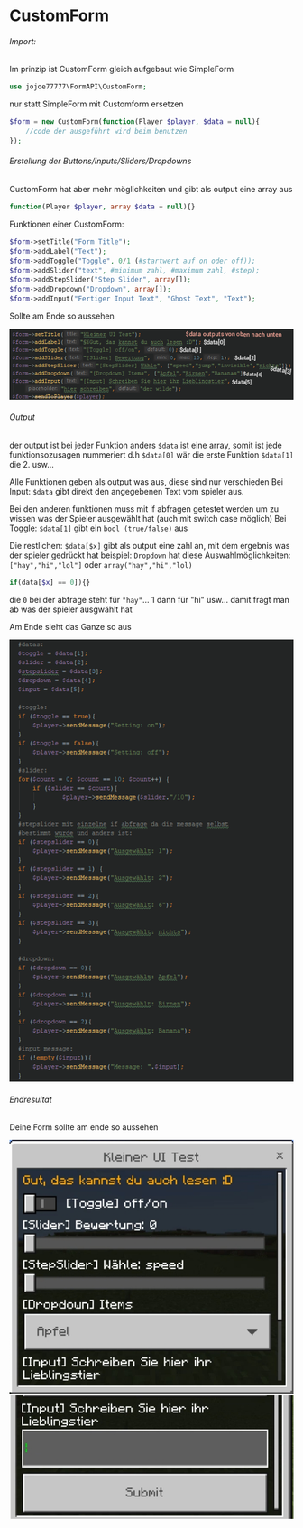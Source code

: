 # CustomForm

###### Import:

Im prinzip ist CustomForm gleich aufgebaut wie SimpleForm
```php
use jojoe77777\FormAPI\CustomForm;
```

nur statt SimpleForm mit Customform ersetzen
```php
$form = new CustomForm(function(Player $player, $data = null){
    //code der ausgeführt wird beim benutzen
});
```

###### Erstellung der Buttons/Inputs/Sliders/Dropdowns

CustomForm hat aber mehr möglichkeiten und gibt als output eine array aus
```php
function(Player $player, array $data = null){}
```

Funktionen einer CustomForm:
```php
$form->setTitle("Form Title");
$form->addLabel("Text");
$form->addToggle("Toggle", 0/1 (#startwert auf on oder off));
$form->addSlider("text", #minimum zahl, #maximum zahl, #step);
$form->addStepSlider("Step Slider", array[]);
$form->addDropdown("Dropdown", array[]); 
$form->addInput("Fertiger Input Text", "Ghost Text", "Text");
```

Sollte am Ende so aussehen

![Code](/Bilder/CustomFormCode.png)

###### Output

der output ist bei jeder Funktion anders
`$data` ist eine array, somit ist jede funktionsozusagen nummeriert
d.h `$data[0]` wär die erste Funktion `$data[1]` die 2. usw...

Alle Funktionen geben als output was aus, diese sind nur verschieden 
Bei Input:
`$data` gibt direkt den angegebenen Text vom spieler aus.

Bei den anderen funktionen muss mit if abfragen getestet werden um zu wissen was der Spieler ausgewählt hat (auch mit switch case möglich)
Bei Toggle:
`$data[1]` gibt ein `bool (true/false)` aus

Die restlichen:
`$data[$x]` gibt als output eine zahl an, mit dem ergebnis was der spieler gedrückt hat
beispiel: 
`Dropdown` hat diese Auswahlmöglichkeiten: `["hay","hi","lol"]` oder `array("hay","hi","lol)`
```php
if(data[$x] == 0]){}
```

die `0` bei der abfrage steht für `"hay"`... 
1  dann für "hi" usw... 
damit fragt man ab was der spieler ausgwählt hat

Am Ende sieht das Ganze so aus

![Code 2](/Bilder/CustomFormCode-2.png)

###### Endresultat

Deine Form sollte am ende so aussehen

![Vorschau1](/Bilder/CustomFormVorschau.png)
![Vorschau2](/Bilder/CustomFormVorschau-2.png)
